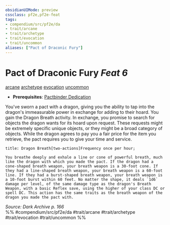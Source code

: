 ```yaml
---
obsidianUIMode: preview
cssclass: pf2e,pf2e-feat
tags:
- compendium/src/pf2e/da
- trait/arcane
- trait/archetype
- trait/evocation
- trait/uncommon
aliases: ["Pact of Draconic Fury"]
---
```

# Pact of Draconic Fury  *Feat 6*  
[arcane](/rules/traits/arcane.md)  [archetype](/rules/traits/archetype.md)  [evocation](/rules/traits/evocation.md)  [uncommon](/rules/traits/uncommon.md)  

- **Prerequisites**: [Pactbinder Dedication](/compendium/feats/pactbinder-dedication-da.md)

You've sworn a pact with a dragon, giving you the ability to tap into the dragon's immeasurable power in exchange for adding to their hoard. You gain the Dragon Breath activity. In exchange, you promise to search for objects the dragon wants for its hoard upon request. These requests might be extremely specific unique objects, or they might be a broad category of objects. While the dragon agrees to pay you a fair price for the item you retrieve, the pact requires you to give your time and service.

```ad-embed-ability
title: Dragon Breath[two-actions]Frequency once per hour;

You breathe deeply and exhale a line or cone of powerful breath, much like the dragon with which you made the pact. If the dragon had a cone-shaped breath weapon, your breath weapon is a 30-foot cone. If they had a line-shaped breath weapon, your breath weapon is a 60-foot line. If they had a burst-shaped breath weapon, your breath weapon is a 10-foot burst within 60 feet. No matter the shape, it deals `1d6` damage per level, of the same damage type as the dragon's Breath Weapon, with a basic Reflex save, using the higher of your class DC or spell DC. This action has the same traits as the breath weapon of the dragon you made the pact with.
```

*Source: Dark Archive p. 166*  
%% #compendium/src/pf2e/da #trait/arcane #trait/archetype #trait/evocation #trait/uncommon %%